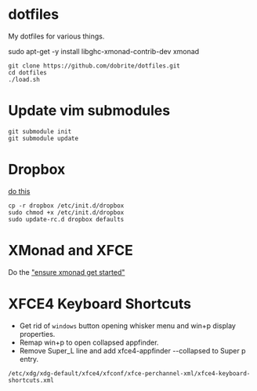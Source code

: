 dotfiles
========

My dotfiles for various things.

sudo apt-get -y install libghc-xmonad-contrib-dev xmonad

```
git clone https://github.com/dobrite/dotfiles.git
cd dotfiles
./load.sh
```

Update vim submodules
=====================
```
git submodule init
git submodule update
```

Dropbox
=======
[do this](http://www.dropboxwiki.com/tips-and-tricks/install-dropbox-in-an-entirely-text-based-linux-environment)
```
cp -r dropbox /etc/init.d/dropbox
sudo chmod +x /etc/init.d/dropbox
sudo update-rc.d dropbox defaults
```

XMonad and XFCE
===============
Do the ["ensure xmonad get started"](www.haskell.org/haskellwiki/Xmonad/Using_xmonad_in_XFCE#Configuring_XMonad_to_work_with_Xfce)

XFCE4 Keyboard Shortcuts
========================
* Get rid of `windows` button opening whisker menu and win+p display properties.
* Remap win+p to open collapsed appfinder.
* Remove Super_L line and add xfce4-appfinder --collapsed to Super p entry.
```sudo vim
/etc/xdg/xdg-default/xfce4/xfconf/xfce-perchannel-xml/xfce4-keyboard-shortcuts.xml
```
